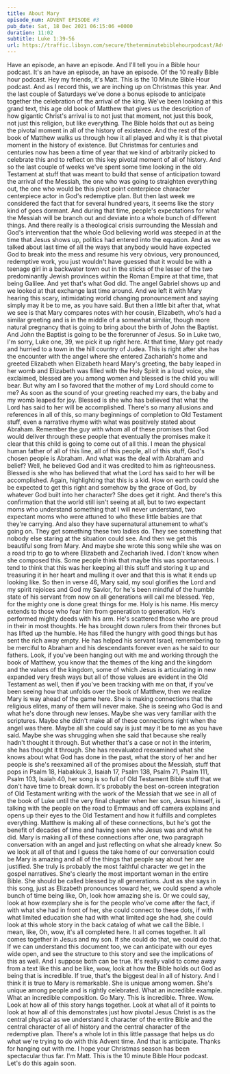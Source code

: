 ```yaml
---
title: About Mary
episode_num: ADVENT EPISODE #3
pub_date: Sat, 18 Dec 2021 06:15:06 +0000
duration: 11:02
subtitle: Luke 1:39-56
url: https://traffic.libsyn.com/secure/thetenminutebiblehourpodcast/Advent_3.mp3
---
```


 Have an episode, an have an episode. And I'll tell you in a Bible hour podcast. It's an have an episode, an have an episode. Of the 10 really Bible hour podcast. Hey my friends, it's Matt. This is the 10 Minute Bible Hour podcast. And as I record this, we are inching up on Christmas this year. And the last couple of Saturdays we've done a bonus episode to anticipate together the celebration of the arrival of the king. We've been looking at this grand text, this age old book of Matthew that gives us the description of how gigantic Christ's arrival is to not just that moment, not just this book, not just this religion, but like everything. The Bible holds that out as being the pivotal moment in all of the history of existence. And the rest of the book of Matthew walks us through how it all played and why it is that pivotal moment in the history of existence. But Christmas for centuries and centuries now has been a time of year that we kind of arbitrarily picked to celebrate this and to reflect on this key pivotal moment of all of history. And so the last couple of weeks we've spent some time looking in the old Testament at stuff that was meant to build that sense of anticipation toward the arrival of the Messiah, the one who was going to straighten everything out, the one who would be this pivot point centerpiece character centerpiece actor in God's redemptive plan. But then last week we considered the fact that for several hundred years, it seems like the story kind of goes dormant. And during that time, people's expectations for what the Messiah will be branch out and deviate into a whole bunch of different things. And there really is a theological crisis surrounding the Messiah and God's intervention that the whole God believing world was steeped in at the time that Jesus shows up, politics had entered into the equation. And as we talked about last time of all the ways that anybody would have expected God to break into the mess and resume his very obvious, very pronounced, redemptive work, you just wouldn't have guessed that it would be with a teenage girl in a backwater town out in the sticks of the lesser of the two predominantly Jewish provinces within the Roman Empire at that time, that being Galilee. And yet that's what God did. The angel Gabriel shows up and we looked at that exchange last time around. And we left it with Mary hearing this scary, intimidating world changing pronouncement and saying simply may it be to me, as you have said. But then a little bit after that, what we see is that Mary compares notes with her cousin, Elizabeth, who's had a similar greeting and is in the middle of a somewhat similar, though more natural pregnancy that is going to bring about the birth of John the Baptist. And John the Baptist is going to be the forerunner of Jesus. So in Luke two, I'm sorry, Luke one, 39, we pick it up right here. At that time, Mary got ready and hurried to a town in the hill country of Judea. This is right after she has the encounter with the angel where she entered Zachariah's home and greeted Elizabeth when Elizabeth heard Mary's greeting, the baby leaped in her womb and Elizabeth was filled with the Holy Spirit in a loud voice, she exclaimed, blessed are you among women and blessed is the child you will bear. But why am I so favored that the mother of my Lord should come to me? As soon as the sound of your greeting reached my ears, the baby and my womb leaped for joy. Blessed is she who has believed that what the Lord has said to her will be accomplished. There's so many allusions and references in all of this, so many beginnings of completion to Old Testament stuff, even a narrative rhyme with what was positively stated about Abraham. Remember the guy with whom all of these promises that God would deliver through these people that eventually the promises make it clear that this child is going to come out of all this. I mean the physical human father of all of this line, all of this people, all of this stuff, God's chosen people is Abraham. And what was the deal with Abraham and belief? Well, he believed God and it was credited to him as righteousness. Blessed is she who has believed that what the Lord has said to her will be accomplished. Again, highlighting that this is a kid. How on earth could she be expected to get this right and somehow by the grace of God, by whatever God built into her character? She does get it right. And there's this confirmation that the world still isn't seeing at all, but to two expectant moms who understand something that I will never understand, two expectant moms who were attuned to who these little babies are that they're carrying. And also they have supernatural attunement to what's going on. They get something these two ladies do. They see something that nobody else staring at the situation could see. And then we get this beautiful song from Mary. And maybe she wrote this song while she was on a road trip to go to where Elizabeth and Zechariah lived. I don't know when she composed this. Some people think that maybe this was spontaneous. I tend to think that this was her keeping all this stuff and storing it up and treasuring it in her heart and mulling it over and that this is what it ends up looking like. So then in verse 46, Mary said, my soul glorifies the Lord and my spirit rejoices and God my Savior, for he's been mindful of the humble state of his servant from now on all generations will call me blessed. Yep, for the mighty one is done great things for me. Holy is his name. His mercy extends to those who fear him from generation to generation. He's performed mighty deeds with his arm. He's scattered those who are proud in their in most thoughts. He has brought down rulers from their thrones but has lifted up the humble. He has filled the hungry with good things but has sent the rich away empty. He has helped his servant Israel, remembering to be merciful to Abraham and his descendants forever even as he said to our fathers. Look, if you've been hanging out with me and working through the book of Matthew, you know that the themes of the king and the kingdom and the values of the kingdom, some of which Jesus is articulating in new expanded very fresh ways but all of those values are evident in the Old Testament as well, then if you've been tracking with me on that, if you've been seeing how that unfolds over the book of Matthew, then we realize Mary is way ahead of the game here. She is making connections that the religious elites, many of them will never make. She is seeing who God is and what he's done through new lenses. Maybe she was very familiar with the scriptures. Maybe she didn't make all of these connections right when the angel was there. Maybe all she could say is just may it be to me as you have said. Maybe she was shrugging when she said that because she really hadn't thought it through. But whether that's a case or not in the interim, she has thought it through. She has reevaluated reexamined what she knows about what God has done in the past, what the story of her and her people is she's reexamined all of the promises about the Messiah, stuff that pops in Psalm 18, Habakkuk 3, Isaiah 17, Psalm 138, Psalm 71, Psalm 111, Psalm 103, Isaiah 40, her song is so full of Old Testament Bible stuff that we don't have time to break down. It's probably the best on-screen integration of Old Testament writing with the work of the Messiah that we see in all of the book of Luke until the very final chapter when her son, Jesus himself, is talking with the people on the road to Emmaus and off camera explains and opens up their eyes to the Old Testament and how it fulfills and completes everything. Matthew is making all of these connections, but he's got the benefit of decades of time and having seen who Jesus was and what he did. Mary is making all of these connections after one, two paragraph conversation with an angel and just reflecting on what she already knew. So we look at all of that and I guess the take home of our conversation could be Mary is amazing and all of the things that people say about her are justified. She truly is probably the most faithful character we get in the gospel narratives. She's clearly the most important woman in the entire Bible. She should be called blessed by all generations. Just as she says in this song, just as Elizabeth pronounces toward her, we could spend a whole bunch of time being like, Oh, look how amazing she is. Or we could say, look at how exemplary she is for the people who've come after the fact, if with what she had in front of her, she could connect to these dots, if with what limited education she had with what limited age she had, she could look at this whole story in the back catalog of what we call the Bible. I mean, like, Oh, wow, it's all completed here. It all comes together. It all comes together in Jesus and my son. If she could do that, we could do that. If we can understand this document too, we can anticipate with our eyes wide open, and see the structure to this story and see the implications of this as well. And I suppose both can be true. It's really valid to come away from a text like this and be like, wow, look at how the Bible holds out God as being that is incredible. If true, that's the biggest deal in all of history. And I think it is true to Mary is remarkable. She is unique among women. She's unique among people and is rightly celebrated. What an incredible example. What an incredible composition. Go Mary. This is incredible. Three. Wow. Look at how all of this story hangs together. Look at what all of it points to look at how all of this demonstrates just how pivotal Jesus Christ is as the central physical as we understand it character of the entire Bible and the central character of all of history and the central character of the redemptive plan. There's a whole lot in this little passage that helps us do what we're trying to do with this Advent time. And that is anticipate. Thanks for hanging out with me. I hope your Christmas season has been spectacular thus far. I'm Matt. This is the 10 minute Bible Hour podcast. Let's do this again soon.